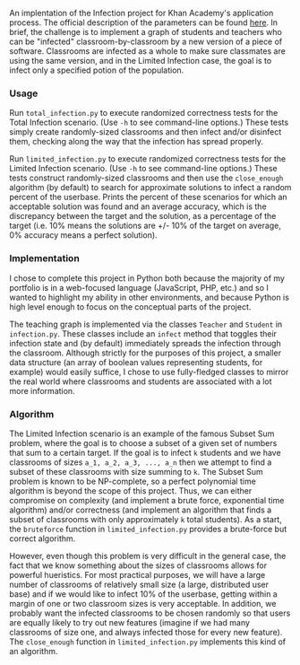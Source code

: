 An implentation of the Infection project for Khan Academy's application process. The official description of the parameters can be found [here](https://docs.google.com/a/khanacademy.org/document/d/1NiKv-MjULOFyyc8f5w8R_EqvuPJ10wJVJgZhtTK9VKc/edit#heading=h.24vvz52659j3). In brief, the challenge is to implement a graph of students and teachers who can be "infected" classroom-by-classroom by a new version of a piece of software. Classrooms are infected as a whole to make sure classmates are using the same version, and in the Limited Infection case, the goal is to infect only a specified potion of the population.

### Usage

Run `total_infection.py` to execute randomized correctness tests for the Total Infection scenario. (Use `-h` to see command-line options.) These tests simply create randomly-sized classrooms and then infect and/or disinfect them, checking along the way that the infection has spread properly.

Run `limited_infection.py` to execute randomized correctness tests for the Limited Infection scenario. (Use `-h` to see command-line options.) These tests construct randomly-sized classrooms and then use the `close_enough` algorithm (by default) to search for approximate solutions to infect a random percent of the userbase. Prints the percent of these scenarios for which an acceptable solution was found and an average accuracy, which is the discrepancy between the target and the solution, as a percentage of the target (i.e. 10% means the solutions are +/- 10% of the target on average, 0% accuracy means a perfect solution).

### Implementation

I chose to complete this project in Python both because the majority of my portfolio is in a web-focused language (JavaScript, PHP, etc.) and so I wanted to highlight my ability in other environments, and because Python is high level enough to focus on the conceptual parts of the project.

The teaching graph is implemented via the classes `Teacher` and `Student` in `infection.py`. These classes include an `infect` method that toggles their infection state and (by default) immediately spreads the infection through the classroom. Although strictly for the purposes of this project, a smaller data structure (an array of boolean values representing students, for example) would easily suffice, I chose to use fully-fledged classes to mirror the real world where classrooms and students are associated with a lot more information. 

### Algorithm

The Limited Infection scenario is an example of the famous Subset Sum problem, where the goal is to choose a subset of a given set of numbers that sum to a certain target. If the goal is to infect `k` students and we have classrooms of sizes `a_1, a_2, a_3, ..., a_n` then we attempt to find a subset of these classrooms with size summing to `k`. The Subset Sum problem is known to be NP-complete, so a perfect polynomial time algorithm is beyond the scope of this project. Thus, we can either compromise on complexity (and implement a brute force, exponential time algorithm) and/or correctness (and implement an algorithm that finds a subset of classrooms with only approximately `k` total students). As a start, the `bruteforce` function in `limited_infection.py` provides a brute-force but correct algorithm.

However, even though this problem is very difficult in the general case, the fact that we know something about the sizes of classrooms allows for powerful hueristics. For most practical purposes, we will have a large number of classrooms of relatively small size (a large, distributed user base) and if we would like to infect 10% of the userbase, getting within a margin of one or two classroom sizes is very acceptable. In addition, we probably want the infected classrooms to be chosen randomly so that users are equally likely to try out new features (imagine if we had many classrooms of size one, and always infected those for every new feature). The `close_enough` function in `limited_infection.py` implements this kind of an algorithm.